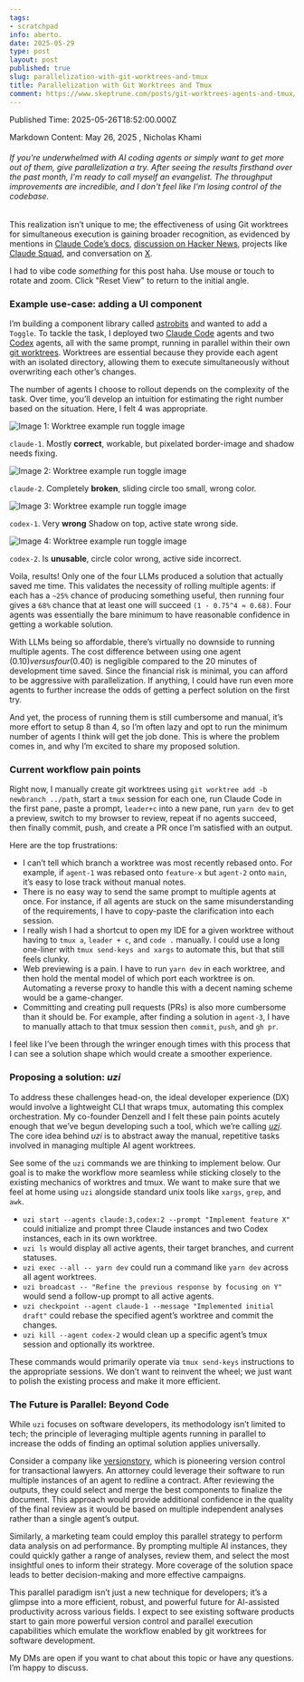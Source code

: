 ```yaml
---
tags:
- scratchpad
info: aberto.
date: 2025-05-29
type: post
layout: post
published: true
slug: parallelization-with-git-worktrees-and-tmux
title: Parallelization with Git Worktrees and Tmux
comment: https://www.skeptrune.com/posts/git-worktrees-agents-and-tmux/
---
```



Published Time: 2025-05-26T18:52:00.000Z

Markdown Content:
May 26, 2025 , Nicholas Khami

###### If you're underwhelmed with AI coding agents or simply want to get more out of them, give parallelization a try. After seeing the results firsthand over the past month, I'm ready to call myself an evangelist. The throughput improvements are incredible, and I don't feel like I'm losing control of the codebase.

This realization isn’t unique to me; the effectiveness of using Git worktrees for simultaneous execution is gaining broader recognition, as evidenced by mentions in [Claude Code’s docs](https://docs.anthropic.com/en/docs/claude-code/tutorials#run-parallel-claude-code-sessions-with-git-worktrees), [discussion on Hacker News](https://news.ycombinator.com/item?id=44043717), projects like [Claude Squad](https://github.com/smtg-ai/claude-squad), and conversation on [X](https://x.com/search?q=git%20worktree&src=typed_query&f=live).

I had to vibe code _something_ for this post haha. Use mouse or touch to rotate and zoom. Click "Reset View" to return to the initial angle.

### Example use-case: adding a UI component

I’m building a component library called [astrobits](https://astrobits.dev/) and wanted to add a `Toggle`. To tackle the task, I deployed two [Claude Code](https://www.anthropic.com/claude-code) agents and two [Codex](https://openai.com/index/introducing-codex/) agents, all with the same prompt, running in parallel within their own [git worktrees](https://git-scm.com/docs/git-worktrees). Worktrees are essential because they provide each agent with an isolated directory, allowing them to execute simultaneously without overwriting each other’s changes.

The number of agents I choose to rollout depends on the complexity of the task. Over time, you’ll develop an intuition for estimating the right number based on the situation. Here, I felt 4 was appropriate.

![Image 1: Worktree example run toggle image](https://www.skeptrune.com/_astro/4320-attempt.s98T-aCF_ZLWpD1.webp)

`claude-1`. Mostly **correct**, workable, but pixelated border-image and shadow needs fixing.

![Image 2: Worktree example run toggle image](https://www.skeptrune.com/_astro/4321-attempt.BHAntrrQ_Z25wuP0.webp)

`claude-2`. Completely **broken**, sliding circle too small, wrong color.

![Image 3: Worktree example run toggle image](https://www.skeptrune.com/_astro/4323-attempt.A25xk5py_Z7SM6S.webp)

`codex-1`. Very **wrong** Shadow on top, active state wrong side.

![Image 4: Worktree example run toggle image](https://www.skeptrune.com/_astro/4324-attempt.DnwzufAQ_28akmr.webp)

`codex-2`. Is **unusable**, circle color wrong, active side incorrect.

Voila, results! Only one of the four LLMs produced a solution that actually saved me time. This validates the necessity of rolling multiple agents: if each has a `~25%` chance of producing something useful, then running four gives a `68%` chance that at least one will succeed `(1 - 0.75^4 ≈ 0.68)`. Four agents was essentially the bare minimum to have reasonable confidence in getting a workable solution.

With LLMs being so affordable, there’s virtually no downside to running multiple agents. The cost difference between using one agent ($0.10) versus four ($0.40) is negligible compared to the 20 minutes of development time saved. Since the financial risk is minimal, you can afford to be aggressive with parallelization. If anything, I could have run even more agents to further increase the odds of getting a perfect solution on the first try.

And yet, the process of running them is still cumbersome and manual, it’s more effort to setup 8 than 4, so I’m often lazy and opt to run the minimum number of agents I think will get the job done. This is where the problem comes in, and why I’m excited to share my proposed solution.

### Current workflow pain points

Right now, I manually create git worktrees using `git worktree add -b newbranch ../path`, start a `tmux` session for each one, run Claude Code in the first pane, paste a prompt, `leader+c` into a new pane, run `yarn dev` to get a preview, switch to my browser to review, repeat if no agents succeed, then finally commit, push, and create a PR once I’m satisfied with an output.

Here are the top frustrations:

*   I can’t tell which branch a worktree was most recently rebased onto. For example, if `agent-1` was rebased onto `feature-x` but `agent-2` onto `main`, it’s easy to lose track without manual notes.
*   There is no easy way to send the same prompt to multiple agents at once. For instance, if all agents are stuck on the same misunderstanding of the requirements, I have to copy-paste the clarification into each session.
*   I really wish I had a shortcut to open my IDE for a given worktree without having to `tmux a`, `leader + c`, and `code .` manually. I could use a long one-liner with `tmux send-keys and xargs` to automate this, but that still feels clunky.
*   Web previewing is a pain. I have to run `yarn dev` in each worktree, and then hold the mental model of which port each worktree is on. Automating a reverse proxy to handle this with a decent naming scheme would be a game-changer.
*   Committing and creating pull requests (PRs) is also more cumbersome than it should be. For example, after finding a solution in `agent-3`, I have to manually attach to that tmux session then `commit`, `push`, and `gh pr`.

I feel like I’ve been through the wringer enough times with this process that I can see a solution shape which would create a smoother experience.

### Proposing a solution: _uzi_

To address these challenges head-on, the ideal developer experience (DX) would involve a lightweight CLI that wraps tmux, automating this complex orchestration. My co-founder Denzell and I felt these pain points acutely enough that we’ve begun developing such a tool, which we’re calling [_uzi_](https://github.com/devflowinc/uzi). The core idea behind _uzi_ is to abstract away the manual, repetitive tasks involved in managing multiple AI agent worktrees.

See some of the `uzi` commands we are thinking to implement below. Our goal is to make the workflow more seamless while sticking closely to the existing mechanics of worktres and tmux. We want to make sure that we feel at home using `uzi` alongside standard unix tools like `xargs`, `grep`, and `awk`.

*   `uzi start --agents claude:3,codex:2 --prompt "Implement feature X"` could initialize and prompt three Claude instances and two Codex instances, each in its own worktree.
*   `uzi ls` would display all active agents, their target branches, and current statuses.
*   `uzi exec --all -- yarn dev` could run a command like `yarn dev` across all agent worktrees.
*   `uzi broadcast -- "Refine the previous response by focusing on Y"` would send a follow-up prompt to all active agents.
*   `uzi checkpoint --agent claude-1 --message "Implemented initial draft"` could rebase the specified agent’s worktree and commit the changes.
*   `uzi kill --agent codex-2` would clean up a specific agent’s tmux session and optionally its worktree.

These commands would primarily operate via `tmux send-keys` instructions to the appropriate sessions. We don’t want to reinvent the wheel; we just want to polish the existing process and make it more efficient.

### The Future is Parallel: Beyond Code

While `uzi` focuses on software developers, its methodology isn’t limited to tech; the principle of leveraging multiple agents running in parallel to increase the odds of finding an optimal solution applies universally.

Consider a company like [versionstory](https://www.versionstory.com/), which is pioneering version control for transactional lawyers. An attorney could leverage their software to run multiple instances of an agent to redline a contract. After reviewing the outputs, they could select and merge the best components to finalize the document. This approach would provide additional confidence in the quality of the final review as it would be based on multiple independent analyses rather than a single agent’s output.

Similarly, a marketing team could employ this parallel strategy to perform data analysis on ad performance. By prompting multiple AI instances, they could quickly gather a range of analyses, review them, and select the most insightful ones to inform their strategy. More coverage of the solution space leads to better decision-making and more effective campaigns.

This parallel paradigm isn’t just a new technique for developers; it’s a glimpse into a more efficient, robust, and powerful future for AI-assisted productivity across various fields. I expect to see existing software products start to gain more powerful version control and parallel execution capabilities which emulate the workflow enabled by git worktrees for software development.

My DMs are open if you want to chat about this topic or have any questions. I’m happy to discuss.
